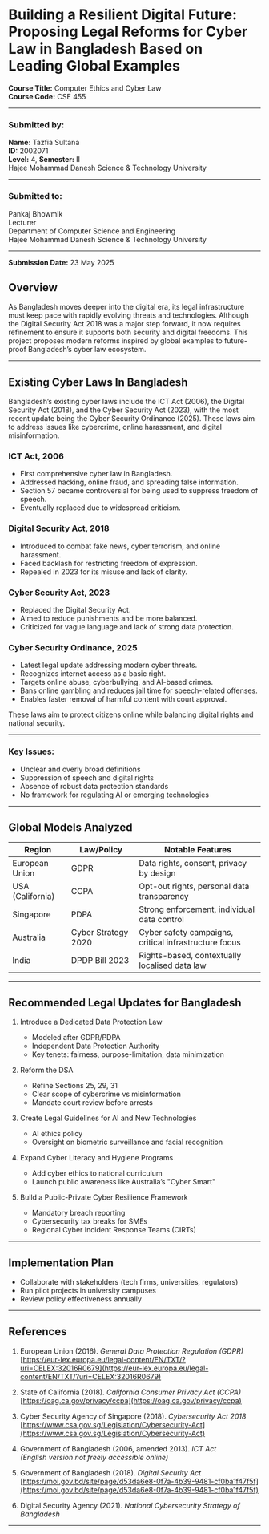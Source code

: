 # Building a Resilient Digital Future: Proposing Legal Reforms for Cyber Law in Bangladesh Based on Leading Global Examples





 **Course Title:** Computer Ethics and Cyber Law  
**Course Code:** CSE 455  

---

### Submitted by:  
**Name:** Tazfia Sultana    
**ID:** 2002071   
**Level:** 4, **Semester:** II   
Hajee Mohammad Danesh Science & Technology University

---

### Submitted to:  
Pankaj Bhowmik  
Lecturer  
Department of Computer Science and Engineering  
Hajee Mohammad Danesh Science & Technology University

---

 **Submission Date:** 23 May 2025

##  Overview

As Bangladesh moves deeper into the digital era, its legal infrastructure must keep pace with rapidly evolving threats and technologies. Although the Digital Security Act 2018 was a major step forward, it now requires refinement to ensure it supports both security and digital freedoms. This project proposes modern reforms inspired by global examples to future-proof Bangladesh’s cyber law ecosystem.

---



## Existing Cyber Laws In Bangladesh

Bangladesh’s existing cyber laws include the ICT Act (2006), the Digital Security Act (2018), and the Cyber Security Act (2023), with the most recent update being the Cyber Security Ordinance (2025). These laws aim to address issues like cybercrime, online harassment, and digital misinformation.
###  ICT Act, 2006
- First comprehensive cyber law in Bangladesh.
- Addressed hacking, online fraud, and spreading false information.
- Section 57 became controversial for being used to suppress freedom of speech.
- Eventually replaced due to widespread criticism.

###  Digital Security Act, 2018
- Introduced to combat fake news, cyber terrorism, and online harassment.
- Faced backlash for restricting freedom of expression.
- Repealed in 2023 for its misuse and lack of clarity.

###  Cyber Security Act, 2023
- Replaced the Digital Security Act.
- Aimed to reduce punishments and be more balanced.
- Criticized for vague language and lack of strong data protection.

###  Cyber Security Ordinance, 2025
- Latest legal update addressing modern cyber threats.
- Recognizes internet access as a basic right.
- Targets online abuse, cyberbullying, and AI-based crimes.
- Bans online gambling and reduces jail time for speech-related offenses.
- Enables faster removal of harmful content with court approval.

These laws aim to protect citizens online while balancing digital rights and national security.

---

### Key Issues:
- Unclear and overly broad definitions  
- Suppression of speech and digital rights  
- Absence of robust data protection standards  
- No framework for regulating AI or emerging technologies  

---

##  Global Models Analyzed

| Region         | Law/Policy             | Notable Features                              |
|----------------|------------------------|------------------------------------------------|
| European Union | GDPR                   | Data rights, consent, privacy by design        |
| USA (California) | CCPA                 | Opt-out rights, personal data transparency     |
| Singapore      | PDPA                   | Strong enforcement, individual data control    |
| Australia      | Cyber Strategy 2020    | Cyber safety campaigns, critical infrastructure focus |
| India          | DPDP Bill 2023         | Rights-based, contextually localised data law  |

---

##  Recommended Legal Updates for Bangladesh

1. Introduce a Dedicated Data Protection Law  
   - Modeled after GDPR/PDPA  
   - Independent Data Protection Authority  
   - Key tenets: fairness, purpose-limitation, data minimization  

2. Reform the DSA  
   - Refine Sections 25, 29, 31  
   - Clear scope of cybercrime vs misinformation  
   - Mandate court review before arrests  

3. Create Legal Guidelines for AI and New Technologies  
   - AI ethics policy  
   - Oversight on biometric surveillance and facial recognition  

4. Expand Cyber Literacy and Hygiene Programs  
   - Add cyber ethics to national curriculum  
   - Launch public awareness like Australia’s "Cyber Smart"  

5. Build a Public-Private Cyber Resilience Framework  
   - Mandatory breach reporting  
   - Cybersecurity tax breaks for SMEs  
   - Regional Cyber Incident Response Teams (CIRTs)  

---

##  Implementation Plan

- Collaborate with stakeholders (tech firms, universities, regulators)  
- Run pilot projects in university campuses  
- Review policy effectiveness annually  

---

##  References

1. European Union (2016). *General Data Protection Regulation (GDPR)*  
   [https://eur-lex.europa.eu/legal-content/EN/TXT/?uri=CELEX:32016R0679](https://eur-lex.europa.eu/legal-content/EN/TXT/?uri=CELEX:32016R0679)

2. State of California (2018). *California Consumer Privacy Act (CCPA)*  
   [https://oag.ca.gov/privacy/ccpa](https://oag.ca.gov/privacy/ccpa)

3. Cyber Security Agency of Singapore (2018). *Cybersecurity Act 2018*  
   [https://www.csa.gov.sg/Legislation/Cybersecurity-Act](https://www.csa.gov.sg/Legislation/Cybersecurity-Act)

4. Government of Bangladesh (2006, amended 2013). *ICT Act*  
   *(English version not freely accessible online)*

5. Government of Bangladesh (2018). *Digital Security Act*  
   [https://moi.gov.bd/site/page/d53da6e8-0f7a-4b39-9481-cf0ba1f47f5f](https://moi.gov.bd/site/page/d53da6e8-0f7a-4b39-9481-cf0ba1f47f5f)

6. Digital Security Agency (2021). *National Cybersecurity Strategy of Bangladesh*

---

